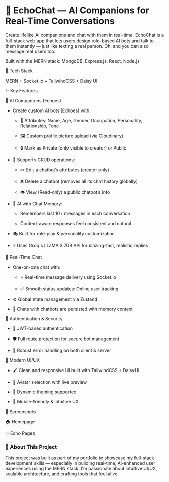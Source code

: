 # 🤖 EchoChat — AI Companions for Real-Time Conversations
Create lifelike AI companions and chat with them in real-time. EchoChat is a full-stack web app that lets users design role-based AI bots and talk to them instantly — just like texting a real person. Oh, and you can also message real users too.

Built with the MERN stack: MongoDB, Express.js, React, Node.js

🌟 Tech Stack

MERN + Socket.io + TailwindCSS + Daisy UI



✨ Key Features

🧠 AI Companions (Echoes)

* Create custom AI bots (Echoes) with:

  * 🧬 Attributes: Name, Age, Gender, Occupation, Personality, Relationship, Tone

  * 🖼️ Custom profile picture upload (via Cloudinary)

  * 🔒 Mark as Private (only visible to creator) or Public

* 🔁 Supports CRUD operations:

  * ✏️ Edit a chatbot’s attributes (creator only)

  * ❌ Delete a chatbot (removes all its chat history globally)

  * 👁️ View (Read-only) a public chatbot’s info 

* 🧠 AI with Chat Memory:

  * Remembers last 10+ messages in each conversation

  * Context-aware responses feel consistent and natural

* 🎭 Built for role-play & personality customization

* ⚡ Uses Groq's LLaMA 3 70B API for blazing-fast, realistic replies

💬 Real-Time Chat

* One-on-one chat with:

  * ⚡ Real-time message delivery using Socket.io

  * ✅ Smooth status updates: Online user tracking

* ⚙️ Global state management via Zustand

* 💾 Chats with chatbots are persisted with memory context

🔐 Authentication & Security

* 🔑 JWT-based authentication

* 🛡️ Full route protection for secure bot management

* 🚨 Robust error handling on both client & server

💅 Modern UI/UX

* 🖌️ Clean and responsive UI built with TailwindCSS + DaisyUI

* 🎨 Avatar selection with live preview

* 🌙 Dynamic theming supported

* 📱 Mobile-friendly & intuitive UX

📸 Screenshots

🏠 Homepage



✨ Echo Pages



### 💼 About This Project

This project was built as part of my portfolio to showcase my full-stack development skills — especially in building real-time, AI-enhanced user experiences using the MERN stack. I'm passionate about intuitive UI/UX, scalable architecture, and crafting tools that feel alive.
